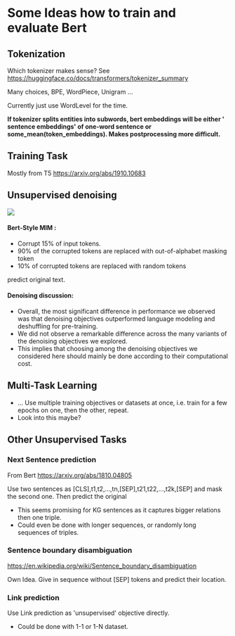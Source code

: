 # Some Ideas how to train and evaluate Bert

## Tokenization

Which tokenizer makes sense?
See https://huggingface.co/docs/transformers/tokenizer_summary

Many choices, BPE, WordPiece, Unigram ...

Currently just use WordLevel for the time.

**If tokenizer splits entities into subwords, bert embeddings will be either '
sentence embeddings' of one-word sentence
or some_mean(token_embeddings). Makes postprocessing more difficult.**

## Training Task

Mostly from T5 https://arxiv.org/abs/1910.10683

## Unsupervised denoising

![](T5_unsupervised_objectives.png)

#### Bert-Style MlM :

* Corrupt 15% of input tokens.
* 90% of the corrupted tokens are replaced with out-of-alphabet masking token
* 10% of corrupted tokens are replaced with random tokens

predict original text.

#### Denoising discussion:

* Overall, the most significant difference in performance we observed was that
  denoising objectives outperformed
  language modeling and deshuffling for pre-training.
* We did not observe a remarkable difference across the many variants of the
  denoising objectives we explored.
* This implies that choosing among the denoising objectives we considered here
  should mainly be done according to their
  computational cost.

## Multi-Task Learning

* ... Use multiple training objectives or datasets at once, i.e. train for a
  few epochs on one, then the other, repeat.
* Look into this maybe?

## Other Unsupervised Tasks

### Next Sentence prediction

From Bert https://arxiv.org/abs/1810.04805

Use two sentences as [CLS],t1,t2,...,tn,[SEP],t21,t22,...,t2k,[SEP] and mask
the second one. Then predict the original

* This seems promising for KG sentences as it captures bigger relations then
  one triple.
* Could even be done with longer sequences, or randomly long sequences of
  triples.

### Sentence boundary disambiguation

https://en.wikipedia.org/wiki/Sentence_boundary_disambiguation

Own Idea. Give in sequence without [SEP] tokens and predict their location.

### Link prediction

Use Link prediction as 'unsupervised' objective directly.

* Could be done with 1-1 or 1-N dataset.

###   
